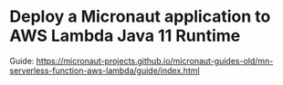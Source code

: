 # Deploy a Micronaut application to AWS Lambda Java 11 Runtime

Guide: https://micronaut-projects.github.io/micronaut-guides-old/mn-serverless-function-aws-lambda/guide/index.html

